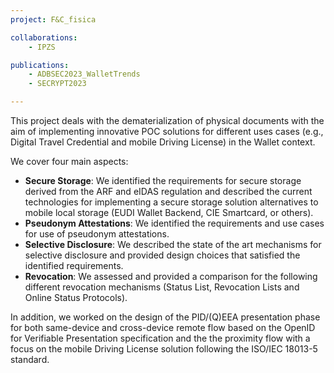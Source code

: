 ```yaml
---
project: F&C_fisica

collaborations: 
    - IPZS

publications:
    - ADBSEC2023_WalletTrends
    - SECRYPT2023

---
```

This project deals with the dematerialization of physical documents with the aim of implementing innovative POC solutions for different uses cases (e.g., Digital Travel Credential and mobile Driving License) in the Wallet context.

We cover four main aspects:
- **Secure Storage**: We identified the requirements for secure storage derived from the ARF and eIDAS regulation and described the current technologies for implementing a secure storage solution alternatives to mobile local storage (EUDI Wallet Backend, CIE Smartcard, or others).
- **Pseudonym Attestations**: We identified the requirements and use cases for use of pseudonym attestations. 
- **Selective Disclosure**: We described the state of the art mechanisms for selective disclosure and provided design choices that satisfied the identified requirements.
- **Revocation**: We assessed and provided a comparison for the following different revocation mechanisms (Status List, Revocation Lists and Online Status Protocols).

In addition, we worked on the design of the PID/(Q)EEA presentation phase for both same-device and cross-device remote flow based on the OpenID for Verifiable Presentation specification and the the proximity flow with a focus on the mobile Driving License solution following the ISO/IEC 18013-5 standard.
